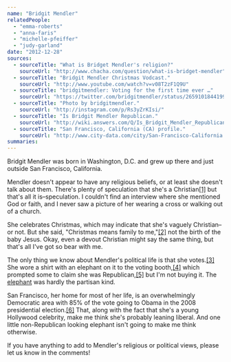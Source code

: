 ```yaml
---
name: "Bridgit Mendler"
relatedPeople:
  - "emma-roberts"
  - "anna-faris"
  - "michelle-pfeiffer"
  - "judy-garland"
date: "2012-12-28"
sources:
  - sourceTitle: "What is Bridget Mendler's religion?"
    sourceUrl: "http://www.chacha.com/question/what-is-bridget-mendler"
  - sourceTitle: "Bridgit Mendler Christmas Vodcast."
    sourceUrl: "http://www.youtube.com/watch?v=v08T2zF1Q9U"
  - sourceTitle: "bridgitmendler: Voting for the first time ever …"
    sourceUrl: "https://twitter.com/bridgitmendler/status/265910184419942403"
  - sourceTitle: "Photo by bridgitmendler."
    sourceUrl: "http://instagram.com/p/Rs3yZrKIsi/"
  - sourceTitle: "Is Bridgit Mendler Republican."
    sourceUrl: "http://wiki.answers.com/Q/Is_Bridgit_Mendler_Republican"
  - sourceTitle: "San Francisco, California (CA) profile."
    sourceUrl: "http://www.city-data.com/city/San-Francisco-California.html"
summaries:
---
```


Bridgit Mendler was born in Washington, D.C. and grew up there and just outside San Francisco, California.

Mendler doesn't appear to have any religious beliefs, or at least she doesn't talk about them. There's plenty of speculation that she's a Christian<a class="source-citation" href="#http%3A%2F%2Fwww.chacha.com%2Fquestion%2Fwhat-is-bridget-mendler" title="What is Bridget Mendler&apos;s religion?">[1]</a> but that's all it is–speculation. I couldn't find an interview where she mentioned God or faith, and I never saw a picture of her wearing a cross or walking out of a church.

She celebrates Christmas, which may indicate that she's vaguely Christian–or not. But she said, "Christmas means family to me,"<a class="source-citation" href="#http%3A%2F%2Fwww.youtube.com%2Fwatch%3Fv%3Dv08T2zF1Q9U" title="Bridgit Mendler Christmas Vodcast.">[2]</a> not the birth of the baby Jesus. Okay, even a devout Christian might say the same thing, but that's all I've got so bear with me.

The only thing we know about Mendler's political life is that she votes.<a class="source-citation" href="#https%3A%2F%2Ftwitter.com%2Fbridgitmendler%2Fstatus%2F265910184419942403" title="bridgitmendler: Voting for the first time ever …">[3]</a> She wore a shirt with an elephant on it to the voting booth,<a class="source-citation" href="#http%3A%2F%2Finstagram.com%2Fp%2FRs3yZrKIsi%2F" title="Photo by bridgitmendler.">[4]</a> which prompted some to claim she was Republican,<a class="source-citation" href="#http%3A%2F%2Fwiki.answers.com%2FQ%2FIs_Bridgit_Mendler_Republican" title="Is Bridgit Mendler Republican.">[5]</a> but I'm not buying it. The [elephant](http://instagram.com/p/Rs3yZrKIsi/) was hardly the partisan kind.

San Francisco, her home for most of her life, is an overwhelmingly Democratic area with 85% of the vote going to Obama in the 2008 presidential election.<a class="source-citation" href="#http%3A%2F%2Fwww.city-data.com%2Fcity%2FSan-Francisco-California.html" title="San Francisco, California (CA) profile.">[6]</a> That, along with the fact that she's a young Hollywood celebrity, make me think she's probably leaning liberal. And one little non-Republican looking elephant isn't going to make me think otherwise.

If you have anything to add to Mendler's religious or political views, please let us know in the comments!